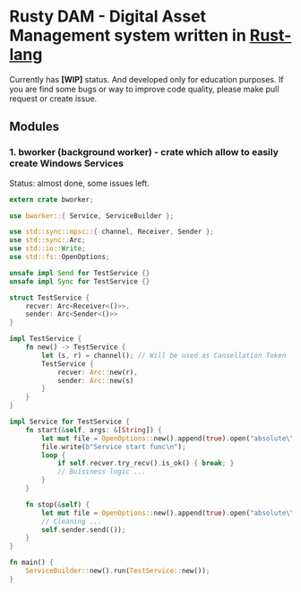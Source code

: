 # Rusty DAM - Digital Asset Management system written in [Rust-lang]

Currently has **[WIP]** status. And developed only for education purposes.
If you are find some bugs or way to improve code quality, please make pull request or create issue.

## Modules 

### 1. bworker (background worker) - crate which allow to easily create Windows Services 

Status: almost done, some issues left.

```rust
extern crate bworker;

use bworker::{ Service, ServiceBuilder };

use std::sync::mpsc::{ channel, Receiver, Sender };
use std::sync::Arc;
use std::io::Write;
use std::fs::OpenOptions;

unsafe impl Send for TestService {}
unsafe impl Sync for TestService {}

struct TestService {
    recver: Arc<Receiver<()>>,
    sender: Arc<Sender<()>>
}

impl TestService {
    fn new() -> TestService {
        let (s, r) = channel(); // Will be used as Cansellation Token
        TestService {
            recver: Arc::new(r),
            sender: Arc::new(s)
        }
    }
}

impl Service for TestService {
    fn start(&self, args: &[String]) {
        let mut file = OpenOptions::new().append(true).open("absolute\\path\\to\\log\\file\\out.txt").unwrap();
        file.write(b"Service start func\n");
        loop { 
            if self.recver.try_recv().is_ok() { break; }
            // Buisiness logic ...
        }
    }

    fn stop(&self) {
        let mut file = OpenOptions::new().append(true).open("absolute\\path\\to\\log\\file\\out.txt").unwrap();
        // Cleaning ...
        self.sender.send(());
    }
}

fn main() {
    ServiceBuilder::new().run(TestService::new());
}
```

[Rust-lang]: https://www.rust-lang.org 
